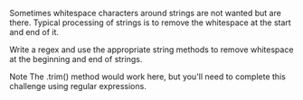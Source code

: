 Sometimes whitespace characters around strings are not wanted but are there. Typical processing of strings is to remove the whitespace at the start and end of it.


Write a regex and use the appropriate string methods to remove whitespace at the beginning and end of strings.

Note
The .trim() method would work here, but you'll need to complete this challenge using regular expressions.
